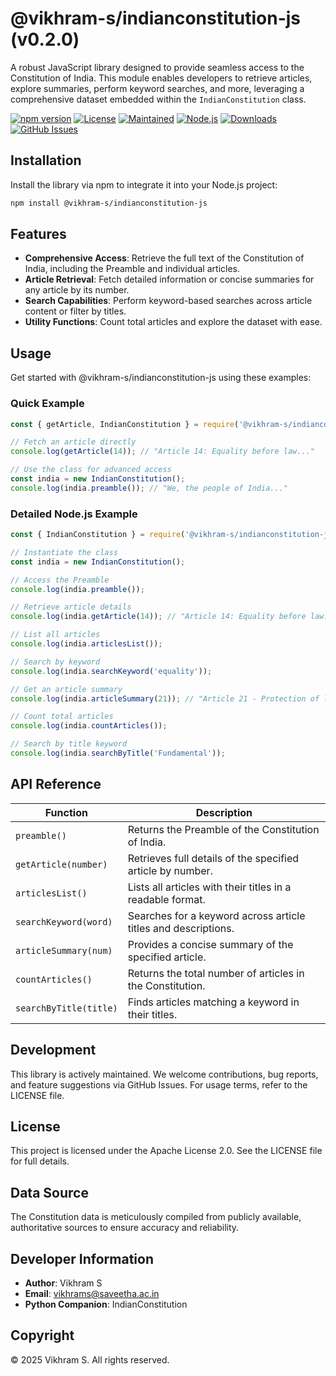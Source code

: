 # @vikhram-s/indianconstitution-js (v0.2.0)

A robust JavaScript library designed to provide seamless access to the Constitution of India. This module enables developers to retrieve articles, explore summaries, perform keyword searches, and more, leveraging a comprehensive dataset embedded within the `IndianConstitution` class.

[![npm version](https://img.shields.io/npm/v/@vikhram-s/indianconstitution-js?label=npm)](https://www.npmjs.com/package/@vikhram-s/indianconstitution-js) [![License](https://img.shields.io/npm/l/@vikhram-s/indianconstitution-js?label=License&color=red)](https://github.com/Vikhram-S/IndianConstitution-js/blob/main/LICENSE) [![Maintained](https://img.shields.io/maintenance/yes/2025?label=Maintained)](https://github.com/Vikhram-S/IndianConstitution-js) [![Node.js](https://img.shields.io/node/v/@vikhram-s/indianconstitution-js?label=Node.js)](https://nodejs.org/) [![Downloads](https://img.shields.io/npm/dt/@vikhram-s/indianconstitution-js?label=Downloads&style=plastic)](https://www.npmjs.com/package/@vikhram-s/indianconstitution-js) [![GitHub Issues](https://img.shields.io/github/issues/Vikhram-S/IndianConstitution-js?label=Issues)](https://github.com/Vikhram-S/IndianConstitution-js/issues)

## Installation

Install the library via npm to integrate it into your Node.js project:

```bash
npm install @vikhram-s/indianconstitution-js
```

## Features

- **Comprehensive Access**: Retrieve the full text of the Constitution of India, including the Preamble and individual articles.
- **Article Retrieval**: Fetch detailed information or concise summaries for any article by its number.
- **Search Capabilities**: Perform keyword-based searches across article content or filter by titles.
- **Utility Functions**: Count total articles and explore the dataset with ease.

## Usage

Get started with @vikhram-s/indianconstitution-js using these examples:

### Quick Example

```javascript
const { getArticle, IndianConstitution } = require('@vikhram-s/indianconstitution-js');

// Fetch an article directly
console.log(getArticle(14)); // "Article 14: Equality before law..."

// Use the class for advanced access
const india = new IndianConstitution();
console.log(india.preamble()); // "We, the people of India..."
```

### Detailed Node.js Example

```javascript
const { IndianConstitution } = require('@vikhram-s/indianconstitution-js');

// Instantiate the class
const india = new IndianConstitution();

// Access the Preamble
console.log(india.preamble());

// Retrieve article details
console.log(india.getArticle(14)); // "Article 14: Equality before law..."

// List all articles
console.log(india.articlesList());

// Search by keyword
console.log(india.searchKeyword('equality'));

// Get an article summary
console.log(india.articleSummary(21)); // "Article 21 - Protection of life..."

// Count total articles
console.log(india.countArticles());

// Search by title keyword
console.log(india.searchByTitle('Fundamental'));
```

## API Reference

| Function | Description |
|----------|-------------|
| `preamble()` | Returns the Preamble of the Constitution of India. |
| `getArticle(number)` | Retrieves full details of the specified article by number. |
| `articlesList()` | Lists all articles with their titles in a readable format. |
| `searchKeyword(word)` | Searches for a keyword across article titles and descriptions. |
| `articleSummary(num)` | Provides a concise summary of the specified article. |
| `countArticles()` | Returns the total number of articles in the Constitution. |
| `searchByTitle(title)` | Finds articles matching a keyword in their titles. |

## Development

This library is actively maintained. We welcome contributions, bug reports, and feature suggestions via GitHub Issues. For usage terms, refer to the LICENSE file.

## License

This project is licensed under the Apache License 2.0. See the LICENSE file for full details.

## Data Source

The Constitution data is meticulously compiled from publicly available, authoritative sources to ensure accuracy and reliability.

## Developer Information

- **Author**: Vikhram S  
- **Email**: [vikhrams@saveetha.ac.in](mailto:vikhrams@saveetha.ac.in)  
- **Python Companion**: IndianConstitution  

## Copyright

© 2025 Vikhram S. All rights reserved.

